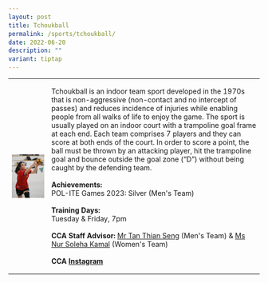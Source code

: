 ```yaml
---
layout: post
title: Tchoukball
permalink: /sports/tchoukball/
date: 2022-06-20
description: ""
variant: tiptap
---
```

<table style="minWidth: 50px">
<colgroup>
<col>
<col>
</colgroup>
<tbody>
<tr>
<td rowspan="1" colspan="1">
<div class="isomer-image-wrapper">
<img style="display:block;margin-left:auto;margin-right:auto;" height="auto" width="100%" alt="Tchoukball" src="/images/Sports/TCHOUKBALL.png">
</div>
</td>
<td rowspan="1" colspan="1">
<p>Tchoukball is an indoor team sport developed in the 1970s that is non-aggressive
(non-contact and no intercept of passes) and reduces incidence of injuries
while enabling people from all walks of life to enjoy the game. The sport
is usually played on an indoor court with a trampoline goal frame at each
end. Each team comprises 7 players and they can score at both ends of the
court. In order to score a point, the ball must be thrown by an attacking
player, hit the trampoline goal and bounce outside the goal zone (“D”)
without being caught by the defending team.
<br>
<br><strong>Achievements:</strong>
<br>POL-ITE Games 2023: Silver (Men's Team)
<br>
<br><strong>Training Days:</strong>
<br>Tuesday &amp; Friday, 7pm
<br>
<br><strong>CCA Staff Advisor:</strong>  <a href="mailto:Tan_Thian_Seng@TP.EDU.SG" rel="noopener noreferrer nofollow" target="_blank">Mr Tan Thian Seng</a> (Men's Team)
&amp; <a href="mailto:Nur_Soleha_Kamal@TP.EDU.SG" rel="noopener noreferrer nofollow" target="_blank">Ms Nur Soleha Kamal</a> (Women's
Team)
<br>
<br><strong>CCA <a href="https://www.instagram.com/tptchouk" rel="noopener noreferrer nofollow" target="_blank">Instagram</a></strong>
</p>
</td>
</tr>
</tbody>
</table>
<p></p>